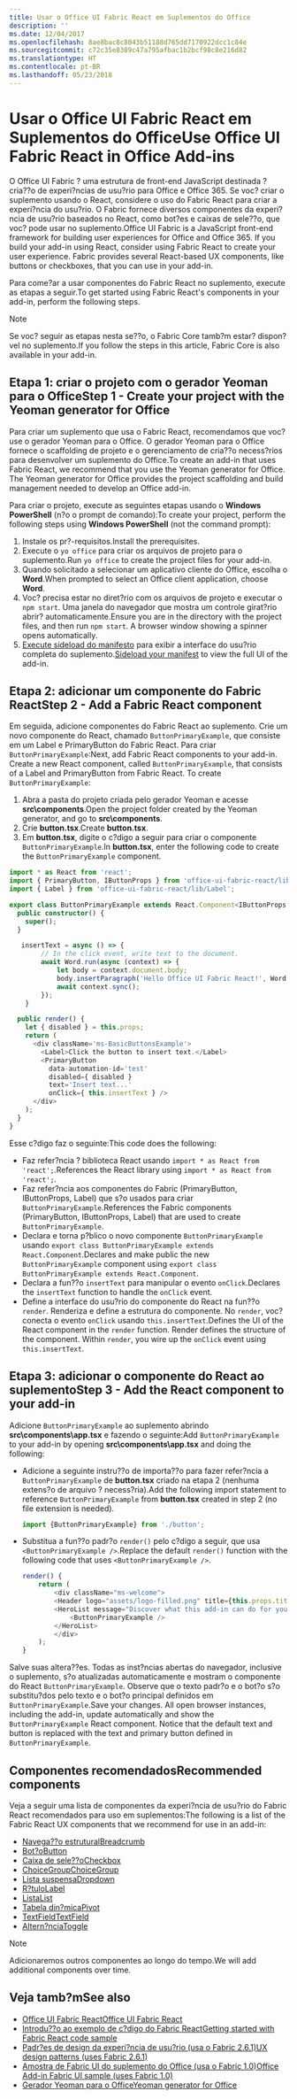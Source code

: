 ```yaml
---
title: Usar o Office UI Fabric React em Suplementos do Office
description: ''
ms.date: 12/04/2017
ms.openlocfilehash: 8ae8bac8c8043b51188d765dd7170922dcc1c84e
ms.sourcegitcommit: c72c35e8389c47a795afbac1b2bcf98c8e216d82
ms.translationtype: HT
ms.contentlocale: pt-BR
ms.lasthandoff: 05/23/2018
---
```

# <a name="use-office-ui-fabric-react-in-office-add-ins"></a><span data-ttu-id="bc1d1-102">Usar o Office UI Fabric React em Suplementos do Office</span><span class="sxs-lookup"><span data-stu-id="bc1d1-102">Use Office UI Fabric React in Office Add-ins</span></span>

<span data-ttu-id="bc1d1-p101">O Office UI Fabric ? uma estrutura de front-end JavaScript destinada ? cria??o de experi?ncias de usu?rio para Office e Office 365. Se voc? criar o suplemento usando o React, considere o uso do Fabric React para criar a experi?ncia do usu?rio. O Fabric fornece diversos componentes da experi?ncia de usu?rio baseados no React, como bot?es e caixas de sele??o, que voc? pode usar no suplemento.</span><span class="sxs-lookup"><span data-stu-id="bc1d1-p101">Office UI Fabric is a JavaScript front-end framework for building user experiences for Office and Office 365. If you build your add-in using React, consider using Fabric React to create your user experience. Fabric provides several React-based UX components, like buttons or checkboxes, that you can use in your add-in.</span></span>

<span data-ttu-id="bc1d1-106">Para come?ar a usar componentes do Fabric React no suplemento, execute as etapas a seguir.</span><span class="sxs-lookup"><span data-stu-id="bc1d1-106">To get started using Fabric React's components in your add-in, perform the following steps.</span></span>

> [!NOTE]
> <span data-ttu-id="bc1d1-107">Se voc? seguir as etapas nesta se??o, o Fabric Core tamb?m estar? dispon?vel no suplemento.</span><span class="sxs-lookup"><span data-stu-id="bc1d1-107">If you follow the steps in this article, Fabric Core is also available in your add-in.</span></span>

## <a name="step-1---create-your-project-with-the-yeoman-generator-for-office"></a><span data-ttu-id="bc1d1-108">Etapa 1: criar o projeto com o gerador Yeoman para o Office</span><span class="sxs-lookup"><span data-stu-id="bc1d1-108">Step 1 - Create your project with the Yeoman generator for Office</span></span>

<span data-ttu-id="bc1d1-p102">Para criar um suplemento que usa o Fabric React, recomendamos que voc? use o gerador Yeoman para o Office. O gerador Yeoman para o Office fornece o scaffolding de projeto e o gerenciamento de cria??o necess?rios para desenvolver um suplemento do Office.</span><span class="sxs-lookup"><span data-stu-id="bc1d1-p102">To create an add-in that uses Fabric React, we recommend that you use the Yeoman generator for Office. The Yeoman generator for Office provides the project scaffolding and build management needed to develop an Office add-in.</span></span>

<span data-ttu-id="bc1d1-111">Para criar o projeto, execute as seguintes etapas usando o **Windows PowerShell** (n?o o prompt de comando):</span><span class="sxs-lookup"><span data-stu-id="bc1d1-111">To create your project, perform the following steps using **Windows PowerShell** (not the command prompt):</span></span>

1. <span data-ttu-id="bc1d1-112">Instale os pr?-requisitos.</span><span class="sxs-lookup"><span data-stu-id="bc1d1-112">Install the prerequisites.</span></span>
2. <span data-ttu-id="bc1d1-113">Execute o `yo office` para criar os arquivos de projeto para o suplemento.</span><span class="sxs-lookup"><span data-stu-id="bc1d1-113">Run `yo office` to create the project files for your add-in.</span></span>
3. <span data-ttu-id="bc1d1-114">Quando solicitado a selecionar um aplicativo cliente do Office, escolha o **Word**.</span><span class="sxs-lookup"><span data-stu-id="bc1d1-114">When prompted to select an Office client application, choose **Word**.</span></span>
4. <span data-ttu-id="bc1d1-p103">Voc? precisa estar no diret?rio com os arquivos de projeto e executar o `npm start`. Uma janela do navegador que mostra um controle girat?rio abrir? automaticamente.</span><span class="sxs-lookup"><span data-stu-id="bc1d1-p103">Ensure you are in the directory with the project files, and then run `npm start`. A browser window showing a spinner opens automatically.</span></span>
5. <span data-ttu-id="bc1d1-117">[Execute sideload do manifesto](..\testing\test-debug-office-add-ins.md) para exibir a interface do usu?rio completa do suplemento.</span><span class="sxs-lookup"><span data-stu-id="bc1d1-117">[Sideload your manifest](..\testing\test-debug-office-add-ins.md) to view the full UI of the add-in.</span></span>

## <a name="step-2---add-a-fabric-react-component"></a><span data-ttu-id="bc1d1-118">Etapa 2: adicionar um componente do Fabric React</span><span class="sxs-lookup"><span data-stu-id="bc1d1-118">Step 2 - Add a Fabric React component</span></span>

<span data-ttu-id="bc1d1-p104">Em seguida, adicione componentes do Fabric React ao suplemento. Crie um novo componente do React, chamado `ButtonPrimaryExample`, que consiste em um Label e PrimaryButton do Fabric React. Para criar `ButtonPrimaryExample`:</span><span class="sxs-lookup"><span data-stu-id="bc1d1-p104">Next, add Fabric React components to your add-in. Create a new React component, called `ButtonPrimaryExample`, that consists of a Label and PrimaryButton from Fabric React. To create `ButtonPrimaryExample`:</span></span>

1. <span data-ttu-id="bc1d1-122">Abra a pasta do projeto criada pelo gerador Yeoman e acesse **src\components**.</span><span class="sxs-lookup"><span data-stu-id="bc1d1-122">Open the project folder created by the Yeoman generator, and go to **src\components**.</span></span>
2. <span data-ttu-id="bc1d1-123">Crie **button.tsx**.</span><span class="sxs-lookup"><span data-stu-id="bc1d1-123">Create **button.tsx**.</span></span>
3. <span data-ttu-id="bc1d1-124">Em **button.tsx**, digite o c?digo a seguir para criar o componente `ButtonPrimaryExample`.</span><span class="sxs-lookup"><span data-stu-id="bc1d1-124">In **button.tsx**, enter the following code to create the `ButtonPrimaryExample` component.</span></span>

```typescript
import * as React from 'react';
import { PrimaryButton, IButtonProps } from 'office-ui-fabric-react/lib/Button';
import { Label } from 'office-ui-fabric-react/lib/Label';

export class ButtonPrimaryExample extends React.Component<IButtonProps, {}> {
  public constructor() {
    super();
  }

   insertText = async () => {
        // In the click event, write text to the document.
        await Word.run(async (context) => {
            let body = context.document.body;
            body.insertParagraph('Hello Office UI Fabric React!', Word.InsertLocation.end);
            await context.sync();
        });
    }

  public render() {
    let { disabled } = this.props;
    return (
      <div className='ms-BasicButtonsExample'>
        <Label>Click the button to insert text.</Label>
        <PrimaryButton
          data-automation-id='test'
          disabled={ disabled }
          text='Insert text...'
          onClick={ this.insertText } />
      </div>
    );
  }
}
```

<span data-ttu-id="bc1d1-125">Esse c?digo faz o seguinte:</span><span class="sxs-lookup"><span data-stu-id="bc1d1-125">This code does the following:</span></span>

- <span data-ttu-id="bc1d1-126">Faz refer?ncia ? biblioteca React usando `import * as React from 'react';`.</span><span class="sxs-lookup"><span data-stu-id="bc1d1-126">References the React library using `import * as React from 'react';`.</span></span>
- <span data-ttu-id="bc1d1-127">Faz refer?ncia aos componentes do Fabric (PrimaryButton, IButtonProps, Label) que s?o usados para criar `ButtonPrimaryExample`.</span><span class="sxs-lookup"><span data-stu-id="bc1d1-127">References the Fabric components (PrimaryButton, IButtonProps, Label) that are used to create `ButtonPrimaryExample`.</span></span>
- <span data-ttu-id="bc1d1-128">Declara e torna p?blico o novo componente `ButtonPrimaryExample` usando `export class ButtonPrimaryExample extends React.Component`.</span><span class="sxs-lookup"><span data-stu-id="bc1d1-128">Declares and make public the new `ButtonPrimaryExample` component using `export class ButtonPrimaryExample extends React.Component`.</span></span>
- <span data-ttu-id="bc1d1-129">Declara a fun??o `insertText` para manipular o evento `onClick`.</span><span class="sxs-lookup"><span data-stu-id="bc1d1-129">Declares the `insertText` function to handle the `onClick` event.</span></span>
- <span data-ttu-id="bc1d1-p105">Define a interface do usu?rio do componente do React na fun??o `render`. Renderiza e define a estrutura do componente. No `render`, voc? conecta o evento `onClick` usando `this.insertText`.</span><span class="sxs-lookup"><span data-stu-id="bc1d1-p105">Defines the UI of the React component in the `render` function. Render defines the structure of the component. Within `render`, you wire up the `onClick` event using `this.insertText`.</span></span>

## <a name="step-3---add-the-react-component-to-your-add-in"></a><span data-ttu-id="bc1d1-133">Etapa 3: adicionar o componente do React ao suplemento</span><span class="sxs-lookup"><span data-stu-id="bc1d1-133">Step 3 - Add the React component to your add-in</span></span>

<span data-ttu-id="bc1d1-134">Adicione `ButtonPrimaryExample` ao suplemento abrindo **src\components\app.tsx** e fazendo o seguinte:</span><span class="sxs-lookup"><span data-stu-id="bc1d1-134">Add `ButtonPrimaryExample` to your add-in by opening **src\components\app.tsx** and doing the following:</span></span>

- <span data-ttu-id="bc1d1-135">Adicione a seguinte instru??o de importa??o para fazer refer?ncia a `ButtonPrimaryExample` de **button.tsx** criado na etapa 2 (nenhuma extens?o de arquivo ? necess?ria).</span><span class="sxs-lookup"><span data-stu-id="bc1d1-135">Add the following import statement to reference `ButtonPrimaryExample` from **button.tsx** created in step 2 (no file extension is needed).</span></span>

  ```typescript
  import {ButtonPrimaryExample} from './button';
  ```

- <span data-ttu-id="bc1d1-136">Substitua a fun??o padr?o `render()` pelo c?digo a seguir, que usa `<ButtonPrimaryExample />`.</span><span class="sxs-lookup"><span data-stu-id="bc1d1-136">Replace the default `render()` function with the following code that uses `<ButtonPrimaryExample />`.</span></span>

  ```typescript
  render() {
      return (
          <div className="ms-welcome">
          <Header logo="assets/logo-filled.png" title={this.props.title} message="Welcome" />
          <HeroList message="Discover what this add-in can do for you today!" items={this.state.listItems} >
              <ButtonPrimaryExample />
          </HeroList>
          </div>
      );
  }
  ```

<span data-ttu-id="bc1d1-p106">Salve suas altera??es. Todas as inst?ncias abertas do navegador, inclusive o suplemento, s?o atualizadas automaticamente e mostram o componente do React `ButtonPrimaryExample`. Observe que o texto padr?o e o bot?o s?o substitu?dos pelo texto e o bot?o principal definidos em `ButtonPrimaryExample`.</span><span class="sxs-lookup"><span data-stu-id="bc1d1-p106">Save your changes. All open browser instances, including the add-in, update automatically and show the `ButtonPrimaryExample` React component. Notice that the default text and button is replaced with the text and primary button defined in `ButtonPrimaryExample`.</span></span>

## <a name="recommended-components"></a><span data-ttu-id="bc1d1-140">Componentes recomendados</span><span class="sxs-lookup"><span data-stu-id="bc1d1-140">Recommended components</span></span>

<span data-ttu-id="bc1d1-141">Veja a seguir uma lista de componentes da experi?ncia de usu?rio do Fabric React recomendados para uso em suplementos:</span><span class="sxs-lookup"><span data-stu-id="bc1d1-141">The following is a list of the Fabric React UX components that we recommend for use in an add-in:</span></span>

- [<span data-ttu-id="bc1d1-142">Navega??o estrutural</span><span class="sxs-lookup"><span data-stu-id="bc1d1-142">Breadcrumb</span></span>](breadcrumb.md)
- [<span data-ttu-id="bc1d1-143">Bot?o</span><span class="sxs-lookup"><span data-stu-id="bc1d1-143">Button</span></span>](button.md)
- [<span data-ttu-id="bc1d1-144">Caixa de sele??o</span><span class="sxs-lookup"><span data-stu-id="bc1d1-144">Checkbox</span></span>](checkbox.md)
- [<span data-ttu-id="bc1d1-145">ChoiceGroup</span><span class="sxs-lookup"><span data-stu-id="bc1d1-145">ChoiceGroup</span></span>](choicegroup.md)
- [<span data-ttu-id="bc1d1-146">Lista suspensa</span><span class="sxs-lookup"><span data-stu-id="bc1d1-146">Dropdown</span></span>](dropdown.md)
- [<span data-ttu-id="bc1d1-147">R?tulo</span><span class="sxs-lookup"><span data-stu-id="bc1d1-147">Label</span></span>](label.md)
- [<span data-ttu-id="bc1d1-148">Lista</span><span class="sxs-lookup"><span data-stu-id="bc1d1-148">List</span></span>](list.md)
- [<span data-ttu-id="bc1d1-149">Tabela din?mica</span><span class="sxs-lookup"><span data-stu-id="bc1d1-149">Pivot</span></span>](pivot.md)
- [<span data-ttu-id="bc1d1-150">TextField</span><span class="sxs-lookup"><span data-stu-id="bc1d1-150">TextField</span></span>](textfield.md)
- [<span data-ttu-id="bc1d1-151">Altern?ncia</span><span class="sxs-lookup"><span data-stu-id="bc1d1-151">Toggle</span></span>](toggle.md)

> [!NOTE]
> <span data-ttu-id="bc1d1-152">Adicionaremos outros componentes ao longo do tempo.</span><span class="sxs-lookup"><span data-stu-id="bc1d1-152">We will add additional components over time.</span></span>

## <a name="see-also"></a><span data-ttu-id="bc1d1-153">Veja tamb?m</span><span class="sxs-lookup"><span data-stu-id="bc1d1-153">See also</span></span>

- [<span data-ttu-id="bc1d1-154">Office UI Fabric React</span><span class="sxs-lookup"><span data-stu-id="bc1d1-154">Office UI Fabric React</span></span>](https://dev.office.com/fabric#/)
- [<span data-ttu-id="bc1d1-155">Introdu??o ao exemplo de c?digo do Fabric React</span><span class="sxs-lookup"><span data-stu-id="bc1d1-155">Getting started with Fabric React code sample</span></span>](https://github.com/OfficeDev/Word-Add-in-GettingStartedFabricReact)
- [<span data-ttu-id="bc1d1-156">Padr?es de design da experi?ncia de usu?rio (usa o Fabric 2.6.1)</span><span class="sxs-lookup"><span data-stu-id="bc1d1-156">UX design patterns (uses Fabric 2.6.1)</span></span>](https://github.com/OfficeDev/Office-Add-in-UX-Design-Patterns-Code)
- [<span data-ttu-id="bc1d1-157">Amostra de Fabric UI do suplemento do Office (usa o Fabric 1.0)</span><span class="sxs-lookup"><span data-stu-id="bc1d1-157">Office Add-in Fabric UI sample (uses Fabric 1.0)</span></span>](https://github.com/OfficeDev/Office-Add-in-Fabric-UI-Sample)
- [<span data-ttu-id="bc1d1-158">Gerador Yeoman para o Office</span><span class="sxs-lookup"><span data-stu-id="bc1d1-158">Yeoman generator for Office</span></span>](https://github.com/OfficeDev/generator-office)
